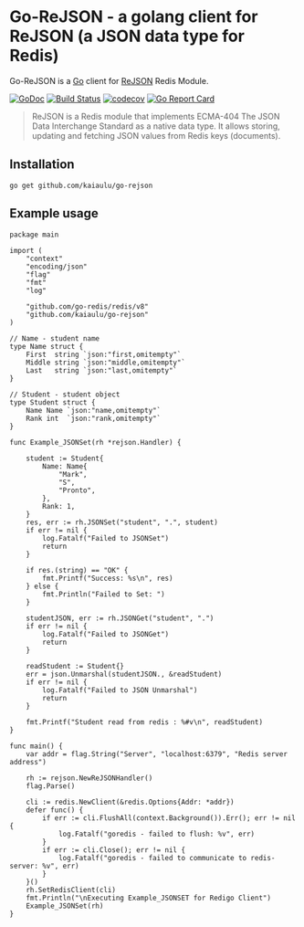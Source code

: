 # Go-ReJSON - a golang client for ReJSON (a JSON data type for Redis)
Go-ReJSON is a [Go](https://golang.org/) client for [ReJSON](https://github.com/RedisLabsModules/rejson) Redis Module. 

[![GoDoc](https://godoc.org/github.com/kaiaulu/go-rejson?status.svg)](https://godoc.org/github.com/kaiaulu/go-rejson)
[![Build Status](https://travis-ci.org/kaiaulu/go-rejson.svg?branch=master)](https://travis-ci.org/kaiaulu/go-rejson)
[![codecov](https://coveralls.io/repos/github/kaiaulu/go-rejson/badge.svg?branch=master)](https://coveralls.io/github/kaiaulu/go-rejson?branch=master)
[![Go Report Card](https://goreportcard.com/badge/github.com/kaiaulu/go-rejson)](https://goreportcard.com/report/github.com/kaiaulu/go-rejson)

> ReJSON is a Redis module that implements ECMA-404 The JSON Data Interchange Standard as a native data type. It allows storing, updating and fetching JSON values from Redis keys (documents).

## Installation
	go get github.com/kaiaulu/go-rejson

## Example usage

```golang
package main

import (
	"context"
	"encoding/json"
	"flag"
	"fmt"
	"log"

	"github.com/go-redis/redis/v8"
	"github.com/kaiaulu/go-rejson"
)

// Name - student name
type Name struct {
	First  string `json:"first,omitempty"`
	Middle string `json:"middle,omitempty"`
	Last   string `json:"last,omitempty"`
}

// Student - student object
type Student struct {
	Name Name `json:"name,omitempty"`
	Rank int  `json:"rank,omitempty"`
}

func Example_JSONSet(rh *rejson.Handler) {

	student := Student{
		Name: Name{
			"Mark",
			"S",
			"Pronto",
		},
		Rank: 1,
	}
	res, err := rh.JSONSet("student", ".", student)
	if err != nil {
		log.Fatalf("Failed to JSONSet")
		return
	}

	if res.(string) == "OK" {
		fmt.Printf("Success: %s\n", res)
	} else {
		fmt.Println("Failed to Set: ")
	}

	studentJSON, err := rh.JSONGet("student", ".")
	if err != nil {
		log.Fatalf("Failed to JSONGet")
		return
	}

	readStudent := Student{}
	err = json.Unmarshal(studentJSON., &readStudent)
	if err != nil {
		log.Fatalf("Failed to JSON Unmarshal")
		return
	}

	fmt.Printf("Student read from redis : %#v\n", readStudent)
}

func main() {
	var addr = flag.String("Server", "localhost:6379", "Redis server address")

	rh := rejson.NewReJSONHandler()
	flag.Parse()

	cli := redis.NewClient(&redis.Options{Addr: *addr})
	defer func() {
		if err := cli.FlushAll(context.Background()).Err(); err != nil {
			log.Fatalf("goredis - failed to flush: %v", err)
		}
		if err := cli.Close(); err != nil {
			log.Fatalf("goredis - failed to communicate to redis-server: %v", err)
		}
	}()
	rh.SetRedisClient(cli)
	fmt.Println("\nExecuting Example_JSONSET for Redigo Client")
	Example_JSONSet(rh)
}
```
